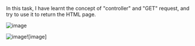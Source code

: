 In this task, I have learnt the concept of "controller" and "GET" request, and try to use it to return the HTML page.

![image](https://github.com/JoeYeungCW/SpringBootDevelopmentBootcamp/assets/109426792/59b8aec7-c7d4-4aae-9235-fb26d9f4f227)


![image](https://github.com/JoeYeungCW/SpringBootDevelopmentBootcamp/assets/109426792/9b742900-9061-4007-9663-1c3afa2ee708)![image]
